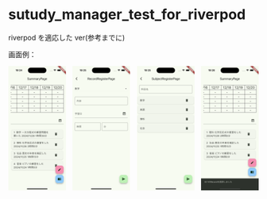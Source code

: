 # sutudy_manager_test_for_riverpod

riverpod を適応した ver(参考までに)

画面例：

<div class="image-gallery">
  <img src="./readme/summary_page.png" alt="Summary Page">
  <img src="./readme/record_register_page.png" alt="Record Register Page">
  <img src="./readme/subject_register_page.png" alt="Subject Register Page">
  <img src="./readme/record_delete.png" alt="Record Delete">
</div>

<style>

.image-gallery {

display: flex;
justify-content: space-between; /_ 画像の間隔を均等に _/
gap: 20px; /_ 画像間の間隔を設定 _/
flex-wrap: wrap; /_ 画面サイズに応じて折り返す _/
}

.image-gallery img {
width: 23%; /_ 画像の幅を適切に設定（4 つ並べるため） _/
height: auto; /_ 高さは自動で調整 _/
border-radius: 8px; /_ 画像の角を丸める（オプション） _/
}

</style>
